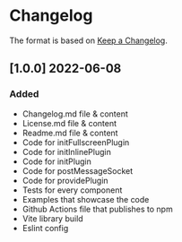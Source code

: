 # Changelog
The format is based on [Keep a Changelog](https://keepachangelog.com/en/1.0.0/).

## [1.0.0] 2022-06-08

### Added
- Changelog.md file & content
- License.md file & content
- Readme.md file & content
- Code for initFullscreenPlugin
- Code for initInlinePlugin
- Code for initPlugin
- Code for postMessageSocket
- Code for providePlugin
- Tests for every component
- Examples that showcase the code
- Github Actions file that publishes to npm
- Vite library build
- Eslint config
